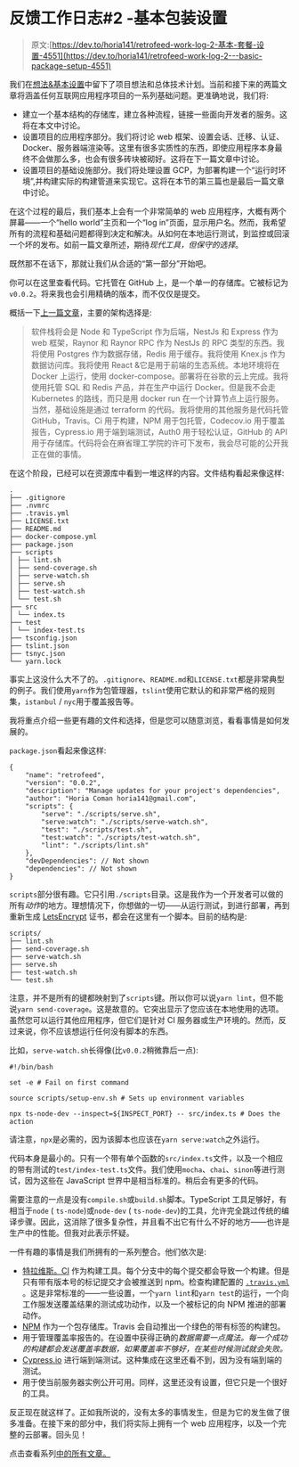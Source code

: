 # 反馈工作日志#2 -基本包装设置

> 原文:[https://dev.to/horia141/retrofeed-work-log-2-基本-套餐-设置-4551](https://dev.to/horia141/retrofeed-work-log-2---basic-package-setup-4551)

我们在[想法&基本设置](https://horia141.com/retrofeed.html)中留下了项目想法和总体技术计划。当前和接下来的两篇文章将涵盖任何互联网应用程序项目的一系列基础问题。更准确地说，我们将:

*   建立一个基本结构的存储库，建立各种流程，链接一些面向开发者的服务。这将在本文中讨论。
*   设置项目的应用程序部分。我们将讨论 web 框架、设置会话、迁移、认证、Docker、服务器端渲染等。这里有很多实质性的东西，即使应用程序本身最终不会做那么多，也会有很多砖块被砌好。这将在下一篇文章中讨论。
*   设置项目的基础设施部分。我们将处理设置 GCP，为部署构建一个“运行时环境”,并构建实际的构建管道来实现它。这将在本节的第三篇也是最后一篇文章中讨论。

在这个过程的最后，我们基本上会有一个非常简单的 web 应用程序，大概有两个屏幕——一个“hello world”主页和一个“log in”页面，显示用户名。然而，我希望所有的流程和基础问题都得到决定和解决。从如何在本地运行测试，到监控或回滚一个坏的发布。如前一篇文章所述，期待*现代工具，但保守的选择*。

既然那不在话下，那就让我们从合适的“第一部分”开始吧。

你可以在这里查看代码。它托管在 GitHub 上，是一个单一的存储库。它被标记为`v0.0.2`。将来我也会引用精确的版本，而不仅仅是提交。

概括一下[上一篇文章](https://horia141.com/retrofeed.html)，主要的架构选择是:

> 软件栈将会是 Node 和 TypeScript 作为后端，NestJs 和 Express 作为 web 框架，Raynor 和 Raynor RPC 作为 NestJs 的 RPC 类型的东西。我将使用 Postgres 作为数据存储，Redis 用于缓存。我将使用 Knex.js 作为数据访问库。我将使用 React &它是用于前端的生态系统。本地环境将在 Docker 上运行，使用 docker-compose。部署将在谷歌的云上完成。我将使用托管 SQL 和 Redis 产品，并在生产中运行 Docker。但是我不会走 Kubernetes 的路线，而只是用 docker run 在一个计算节点上运行服务。当然，基础设施是通过 terraform 的代码。我将使用的其他服务是代码托管 GitHub，Travis。Ci 用于构建，NPM 用于包托管，Codecov.io 用于覆盖报告，Cypress.io 用于端到端测试，Auth0 用于轻松认证，GitHub 的 API 用于存储库。代码将会在麻省理工学院的许可下发布，我会尽可能的公开我正在做的事情。

在这个阶段，已经可以在资源库中看到一堆这样的内容。文件结构看起来像这样:

```
.
├── .gitignore
├── .nvmrc
├── .travis.yml
├── LICENSE.txt
├── README.md
├── docker-compose.yml
├── package.json
├── scripts
│ ├── lint.sh
│ ├── send-coverage.sh
│ ├── serve-watch.sh
│ ├── serve.sh
│ ├── test-watch.sh
│ └── test.sh
├── src
│ └── index.ts
├── test
│ └── index-test.ts
├── tsconfig.json
├── tslint.json
├── tsnyc.json
└── yarn.lock 
```

事实上这没什么大不了的。`.gitignore`、`README.md`和`LICENSE.txt`都是非常典型的例子。我们使用`yarn`作为包管理器，`tslint`使用它默认的和非常严格的规则集，`istanbul` / `nyc`用于覆盖报告等。

我将重点介绍一些更有趣的文件和选择，但是您可以随意浏览，看看事情是如何发展的。

`package.json`看起来像这样:

```
{
    "name": "retrofeed",
    "version": "0.0.2",
    "description": "Manage updates for your project's dependencies",
    "author": "Horia Coman horia141@gmail.com",
    "scripts": {
        "serve": "./scripts/serve.sh",
        "serve:watch": "./scripts/serve-watch.sh",
        "test": "./scripts/test.sh",
        "test:watch": "./scripts/test-watch.sh",
        "lint": "./scripts/lint.sh"
    },
    "devDependencies": // Not shown
    "dependencies": // Not shown
} 
```

`scripts`部分很有趣。它只引用`./scripts`目录。这是我作为一个开发者可以做的所有*动作*的地方。理想情况下，你想做的一切——从运行测试，到进行部署，再到重新生成 [LetsEncrypt](https://letsencrypt.org/) 证书，都会在这里有一个脚本。目前的结构是:

```
scripts/
├── lint.sh
├── send-coverage.sh
├── serve-watch.sh
├── serve.sh
├── test-watch.sh
└── test.sh 
```

注意，并不是所有的键都映射到了`scripts`键。所以你可以说`yarn lint`，但不能说`yarn send-coverage`。这是故意的。它突出显示了您应该在本地使用的选项。虽然您可以运行其他应用程序，但它们是针对 CI 服务器或生产环境的。然而，反过来说，你不应该想运行任何没有脚本的东西。

比如，`serve-watch.sh`长得像(比`v0.0.2`稍微靠后一点):

```
#!/bin/bash

set -e # Fail on first command

source scripts/setup-env.sh # Sets up environment variables

npx ts-node-dev --inspect=${INSPECT_PORT} -- src/index.ts # Does the action 
```

请注意，`npx`是必需的，因为该脚本也应该在`yarn serve:watch`之外运行。

代码本身是最小的。只有一个带有单个函数的`src/index.ts`文件，以及一个相应的带有测试的`test/index-test.ts`文件。我们使用`mocha`、`chai`、`sinon`等进行测试，因为这些在 JavaScript 世界中是相当标准的。稍后会有更多的代码。

需要注意的一点是没有`compile.sh`或`build.sh`脚本。TypeScript 工具足够好，有相当于`node` ( `ts-node`)或`node-dev` ( `ts-node-dev`)的工具，允许完全跳过传统的编译步骤。因此，这消除了很多复杂性，并且看不出它有什么不好的地方——也许是生产中的性能。但我对此表示怀疑。

一件有趣的事情是我们所拥有的一系列整合。他们依次是:

*   [特拉维斯。CI](https://travis-ci.org/horia141/retrofeed) 作为构建工具。每个分支中的每个提交都会导致一个构建。但是只有带有版本号的标记提交才会被推送到 npm。检查构建配置的 [`.travis.yml`](https://github.com/horia141/retrofeed/blob/v0.0.2/.travis.yml) 。这是非常标准的——一些设置，一个`yarn lint`和`yarn test`的运行，一个向工作服发送覆盖结果的测试成功动作，以及一个被标记的向 NPM 推进的部署动作。
*   [NPM](https://www.npmjs.com/package/retrofeed) 作为一个包存储库。Travis 会自动推出一个绿色的带有标签的构建包。
*   用于管理覆盖率报告的。在设置中获得正确的*数据需要一点魔法。每一个成功的构建都会发送覆盖率数据，如果覆盖率不够好，在某些时候测试就会失败。*
*   [Cypress.io](https://dashboard.cypress.io/#/projects/a4ib2i/runs) 进行端到端测试。这种集成在这里还看不到，因为没有端到端的测试。
*   用于使当前服务器实例公开可用。同样，这里还没有设置，但它只是一个很好的工具。

反正现在就这样了。正如我所说的，没有太多的事情发生，但是为它的发生做了很多准备。在接下来的部分中，我们将实际上拥有一个 web 应用程序，以及一个完整的云部署。回头见！

点击查看系列[中的所有文章。](//https//horia141.com/retrofeed.html)